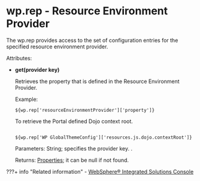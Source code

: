 # wp.rep - Resource Environment Provider

The wp.rep provides access to the set of configuration entries for the specified resource environment provider.

Attributes:

-   **get\(provider key\)**

    Retrieves the property that is defined in the Resource Environment Provider.

    Example:

    ```
    ${wp.rep['resourceEnvironmentProvider']['property']}
    ```

    To retrieve the Portal defined Dojo context root.

    ```
    
    ${wp.rep['WP GlobalThemeConfig']['resources.js.dojo.contextRoot']}
    ```

    Parameters: String; specifies the provider key. .

    Returns: [Properties](themeopt_el_bean_prop.md); it can be null if not found.


???+ info "Related information"
    - [WebSphere® Integrated Solutions Console](../../../../../deployment/manage/portal_admin_tools/WebSphere_Integrated_Solutions_Console.md)


